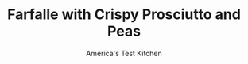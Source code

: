 ---
layout: ../../layouts/MarkdownPostLayout.astro
title: Farfalle with Crispy Prosciutto and Peas
author: America's Test Kitchen
pubDate: 2023-03-15
description: "Crisping the prosciutto not only develops its flavor but also creates a pleasing textural contrast in this dish."
image_url: https://res.cloudinary.com/hksqkdlah/image/upload/ar_1:1,c_fill,dpr_2.0,f_auto,fl_lossy.progressive.strip_profile,g_faces:auto,q_auto:low,w_344/32828_sfs-farfalleprosciuttopeas-22
tags: ["Weeknight"]
calories: 2774
protein: 41
carbohydrates: 83
fats: 
fiber: 9
ingredients: ["12 ounces, farfalle",", Salt and pepper","2 tablespoons, extra-virgin olive oil, plus extra for drizzling","6 ounces, thinly sliced prosciutto, cut into 1/2-inch pieces","1 , onion, chopped","1/4 teaspoon, red pepper flakes","3 , garlic cloves, minced","1 (28-ounce) can, whole peeled tomatoes, drained and crushed by hand","1 1/2 cups, frozen peas","2 ounces, Parmesan cheese, grated (1 cup)"]
serves: 4
time: "30 minutes"
instructions: ["Bring 4 quarts water to boil in large pot. Add pasta and 1 tablespoon salt and cook, stirring often, until al dente. Reserve 1/2 cup cooking water, then drain pasta and return it to pot.","Meanwhile, heat oil in 12-inch skillet over medium heat until shimmering. Add prosciutto and cook until crispy, about 10 minutes. Using slotted spoon, transfer prosciutto to paper towel–lined plate. Return skillet to medium heat; to fat left in skillet, add onion, pepper flakes, ⅛ teaspoon salt, and 1/2 teaspoon pepper. Cook until onion is softened, about 5 minutes. Add garlic and cook until fragrant, about 30 seconds. Add tomatoes and cook, stirring occasionally, until sauce is thickened, about 10 minutes.","Add peas, 3/4 cup Parmesan, sauce, and 1/4 cup reserved cooking water to pasta and toss to combine. Adjust consistency with remaining reserved cooking water as needed. Serve, sprinkled with prosciutto and remaining 1/4 cup Parmesan and drizzled with extra oil."]
nutrition: ["970 mg Potassium","643 mg Phosphorus","556 mg Calcium","4 mg Iron","111 mg Magnesium","1947 mg Sodium","4 mg Zinc","21 g Fat","5 mg Niacin (B3)","9 g Monounsaturated","2 g Polyunsaturated","1 mg Thiamin (B1)","37 mg Vitamin C","55 mg Cholesterol","8 g Saturated","9 g Fiber","68 µg Folate (food)","11 g Sugars","26 µg Vitamin K","300 g Water","83 g Carbs","68 µg Folate equivalent (total)","41 g Protein","2 mg Vitamin E","169 µg Vitamin A","693 kcal Energy","2774 calories"]
notes: "Brighten up this dish with the addition of fresh basil."
---